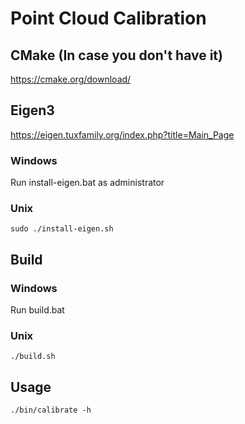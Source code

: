 # Point Cloud Calibration

## CMake (In case you don't have it)
https://cmake.org/download/

## Eigen3
https://eigen.tuxfamily.org/index.php?title=Main_Page
### Windows
Run install-eigen.bat as administrator
### Unix
```console
sudo ./install-eigen.sh
```

## Build
### Windows
Run build.bat
### Unix
```console
./build.sh
```

## Usage

```console
./bin/calibrate -h
```
